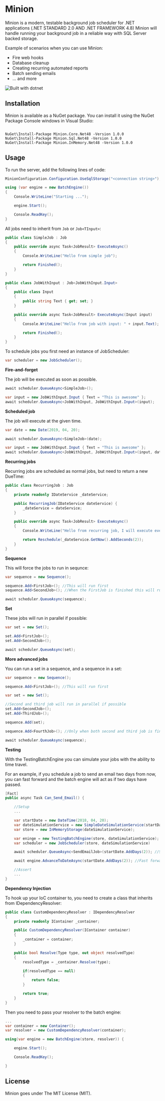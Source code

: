 # Minion

Minion is a modern, testable background job scheduler for .NET applications (.NET STANDARD 2.0  AND .NET FRAMEWORK 4.8)
Minion will handle running your background job in a reliable way with SQL Server backed storage.

Example of scenarios when you can use Minion:

* Fire web hooks
* Database cleanup
* Creating recurring automated reports
* Batch sending emails
* ... and more

![Built with dotnet](https://img.shields.io/badge/dynamic/json.svg?label=builtwithdot.net&url=https%3A%2F%2Fbuiltwithdot.net%2Fproject%2F111%2Fbadge_stats&query=%24.stats&colorB=green)

## Installation

Minion is available as a NuGet package. You can install it using the NuGet Package Console windows in Visual Studio:

```

NuGet\Install-Package Minion.Core.Net48 -Version 1.0.0
NuGet\Install-Package Minion.Sql.Net48 -Version 1.0.0
NuGet\Install-Package Minion.InMemory.Net48 -Version 1.0.0
```

## Usage

To run the server, add the following lines of code:

```c#
MinionConfiguration.Configuration.UseSqlStorage("<connection string>");

using (var engine = new BatchEngine())
{
    Console.WriteLine("Starting ...");

    engine.Start();

    Console.ReadKey();
}
```

All jobs need to inherit from `Job` or `Job<TInput>`:

```c#
public class SimpleJob : Job
{
    public override async Task<JobResult> ExecuteAsync()
    {
        Console.WriteLine("Hello from simple job");

        return Finished();
    }
}

public class JobWithInput : Job<JobWithInput.Input>
{
    public class Input
    {
        public string Text { get; set; }
    }

    public override async Task<JobResult> ExecuteAsync(Input input)
    {
        Console.WriteLine("Hello from job with input: " + input.Text);

        return Finished();
    }
}
```


To schedule jobs you first need an instance of JobScheduler:
```c#
var scheduler = new JobScheduler();
```

**Fire-and-forget**

The job will be executed as soon as possible.

```c#
await scheduler.QueueAsync<SimpleJob>();

var input = new JobWithInput.Input { Text = "This is awesome" };
await scheduler.QueueAsync<JobWithInput, JobWithInput.Input>(input);
```

**Scheduled job**

The job will execute at the given time.

```c#
var date = new Date(2019, 04, 20);

await scheduler.QueueAsync<SimpleJob>(date);

var input = new JobWithInput.Input { Text = "This is awesome" };
await scheduler.QueueAsync<JobWithInput, JobWithInput.Input>(input, date);
```

**Recurring jobs**

Recurring jobs are scheduled as normal jobs, but need to return a new DueTime:

```c#
public class RecurringJob : Job
{
    private readonly IDateService _dateService;

    public RecurringJob(IDateService dateService) {
        _dateService = dateService;
    }

    public override async Task<JobResult> ExecuteAsync()
    {
        Console.WriteLine("Hello from recurring job, I will execute every 2 seconds");

        return Reschedule(_dateService.GetNow().AddSeconds(2));
    }
}
```

**Sequence**

This will force the jobs to run in sequnce:

```c#
var sequence = new Sequence();

sequence.Add<FirstJob>(); //This will run first
sequence.Add<SecondJob>(); //When the FirstJob is finished this will run

await scheduler.QueueAsync(sequence);
```

**Set**

These jobs will run in parallel if possible:

```c#
var set = new Set();

set.Add<FirstJob>();
set.Add<SecondJob>();

await scheduler.QueueAsync(set);
```

**More advanced jobs**

You can run a set in a sequence, and a sequence in a set:

```c#
var sequence = new Sequence();

sequence.Add<FirstJob>(); //This will run first

var set = new Set();

//Second and third job will run in parallel if possible
set.Add<SecondJob>(); 
set.Add<ThirdJob>(); 

sequence.Add(set);

sequence.Add<FourthJob>(); //Only when both second and third job is finished, this will run

await scheduler.QueueAsync(sequence);
```

**Testing**

With the TestingBatchEngine you can simulate your jobs with the ability to time travel.

For an example, if you schedule a job to send an email two days from now, you can fast forward and the batch engine will act as if two days have passed.

```c#
[Fact]
public async Task Can_Send_Email() {

    //Setup
    ...

    var startDate = new DateTime(2018, 04, 20);
    var dateSimulationService = new SimpleDateSimulationService(startDate);
    var store = new InMemoryStorage(dateSimulationService);

    var eninge = new TestingBatchEngine(store, dateSimulationService);
    var scheduler = new JobScheduler(store, dateSimulationService)

    await scheduler.QueueAsync<SendEmailJob>(startDate.AddDays(2)); //Schedule job to two days from now

    await engine.AdvanceToDateAsync(startDate.AddDays(2)); //Fast forward to two days from now

    //Assert
    ...
}
```

**Dependency Injection**

To hook up your IoC container to, you need to create a class that inherits from IDependencyResolver:

```c#
public class CustomDependencyResolver : IDependencyResolver 
{
    private readonly IContainer _container;

    public CustomDependencyResolver(IContainer container) 
    {
        _container = container;
    }

    public bool Resolve(Type type, out object resolvedType)
    {
        resolvedType = _container.Resolve(type);

        if(resolvedType == null)
        {
            return false;    
        }

        return true;
    }
}
```

Then you need to pass your resolver to the batch engine:
```c#
...
var container = new Container();
var resolver = new CustomDependencyResolver(container);

using(var engine = new BatchEngine(store, resolver)) {

    engine.Start();

    Console.ReadKey();

}
```

## License

Minion goes under The MIT License (MIT).
